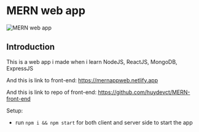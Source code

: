 # MERN web app

![MERN web app](https://i.ibb.co/Z8Y0CJv/Screenshot-2020-10-30-at-11-10-04.png)

## Introduction

This is a web app i made when i learn NodeJS, ReactJS, MongoDB, ExpressJS

And this is link to front-end: https://mernappweb.netlify.app

And this is link to repo of front-end: https://github.com/huydevct/MERN-front-end

Setup:
- run ```npm i && npm start``` for both client and server side to start the app